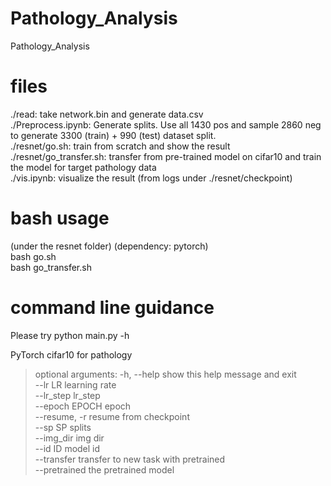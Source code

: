 # Pathology_Analysis
Pathology_Analysis

# files
./read: take network.bin and generate data.csv  
./Preprocess.ipynb: Generate splits. Use all 1430 pos and sample 2860 neg to generate 3300 (train) + 990 (test) dataset split.  
./resnet/go.sh: train from scratch and show the result  
./resnet/go_transfer.sh: transfer from pre-trained model on cifar10 and train the model for target pathology data  
./vis.ipynb: visualize the result (from logs under ./resnet/checkpoint)

# bash usage 
(under the resnet folder) (dependency: pytorch)  
bash go.sh  
bash go_transfer.sh  

# command line guidance
Please try python main.py -h  

PyTorch cifar10 for pathology  

>optional arguments:
>  -h, --help            show this help message and exit  
>  --lr LR               learning rate  
>  --lr_step             lr_step  
>  --epoch EPOCH         epoch  
>  --resume, -r          resume from checkpoint  
>  --sp SP               splits  
>  --img_dir             img dir  
>  --id ID               model id  
>  --transfer            transfer to new task with pretrained  
>  --pretrained          the pretrained model  


